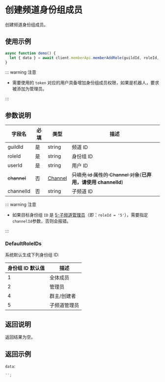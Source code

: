 # 创建频道身份组成员 <Badge text="v1.0.0" />

创建频道身份组成员。

## 使用示例

```javascript
async function demo() {
  let { data } = await client.memberApi.memberAddRole(guildId, roleId, userId, channelId);
}
```

::: warning 注意

- 需要使用的 `token` 对应的用户具备增加身份组成员权限，如果是机器人，要求被添加为管理员。

:::

## 参数说明

| 字段名      | 必填 | 类型                             | 描述                                      |
| ----------- | ---- | -------------------------------- | ----------------------------------------- |
| guildId     | 是   | string                           | 频道 ID                                   |
| roleId      | 是   | string                           | 身份组 ID                                 |
| userId      | 是   | string                           | 用户 ID                                   |
| ~~channel~~ | 否   | [Channel](./../model/channel.md) | ~~只填充 id 属性的 Channel 对象~~(**已弃用，请使用 channelId**) |
| channelId   | 否   | string                           | 子频道 ID                                 |

::: warning 注意

- 如果目标身份组 `ID` 是 [5-子频道管理员](#defaultroleids)（即：`roleId = '5'`），需要指定`channelId`参数，否则会报错。

:::

### DefaultRoleIDs

系统默认生成下列身份组 ID:

| 身份组 ID 默认值 | 描述         |
| ---------------- | ------------ |
| 1                | 全体成员     |
| 2                | 管理员       |
| 4                | 群主/创建者  |
| 5                | 子频道管理员 |

## 返回说明

返回结果为空。

## 返回示例

`data`:

```js
'';
```
